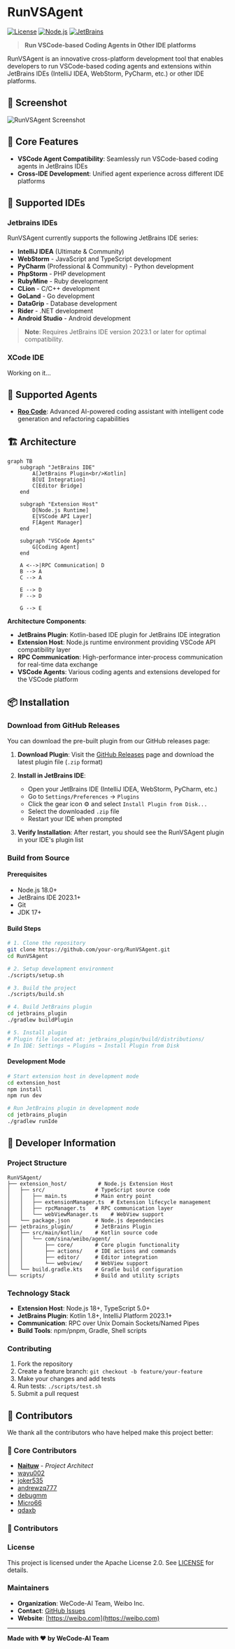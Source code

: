 # RunVSAgent

[![License](https://img.shields.io/badge/License-Apache%202.0-blue.svg)](https://opensource.org/licenses/Apache-2.0)
[![Node.js](https://img.shields.io/badge/Node.js-18%2B-green.svg)](https://nodejs.org/)
[![JetBrains](https://img.shields.io/badge/JetBrains-IntelliJ%20Platform-orange.svg)](https://www.jetbrains.com/)

> **Run VSCode-based Coding Agents in Other IDE platforms**

RunVSAgent is an innovative cross-platform development tool that enables developers to run VSCode-based coding agents and extensions within JetBrains IDEs (IntelliJ IDEA, WebStorm, PyCharm, etc.) or other IDE platforms. 

## 📸 Screenshot

![RunVSAgent Screenshot](docs/screenshot.jpg)

## 🚀 Core Features

- **VSCode Agent Compatibility**: Seamlessly run VSCode-based coding agents in JetBrains IDEs
- **Cross-IDE Development**: Unified agent experience across different IDE platforms

## 🔧 Supported IDEs

### Jetbrains IDEs
RunVSAgent currently supports the following JetBrains IDE series:

- **IntelliJ IDEA** (Ultimate & Community)
- **WebStorm** - JavaScript and TypeScript development
- **PyCharm** (Professional & Community) - Python development
- **PhpStorm** - PHP development
- **RubyMine** - Ruby development
- **CLion** - C/C++ development
- **GoLand** - Go development
- **DataGrip** - Database development
- **Rider** - .NET development
- **Android Studio** - Android development

> **Note**: Requires JetBrains IDE version 2023.1 or later for optimal compatibility.

### XCode IDE
Working on it...

## 🤖 Supported Agents

- **[Roo Code](https://roocode.com)**: Advanced AI-powered coding assistant with intelligent code generation and refactoring capabilities

## 🏗️ Architecture

```mermaid
graph TB
    subgraph "JetBrains IDE"
        A[JetBrains Plugin<br/>Kotlin]
        B[UI Integration]
        C[Editor Bridge]
    end
    
    subgraph "Extension Host"
        D[Node.js Runtime]
        E[VSCode API Layer]
        F[Agent Manager]
    end
    
    subgraph "VSCode Agents"
        G[Coding Agent]
    end
    
    A <-->|RPC Communication| D
    B --> A
    C --> A
    
    E --> D
    F --> D
    
    G --> E
```

**Architecture Components**:
- **JetBrains Plugin**: Kotlin-based IDE plugin for JetBrains IDE integration
- **Extension Host**: Node.js runtime environment providing VSCode API compatibility layer
- **RPC Communication**: High-performance inter-process communication for real-time data exchange
- **VSCode Agents**: Various coding agents and extensions developed for the VSCode platform

## 📦 Installation

### Download from GitHub Releases

You can download the pre-built plugin from our GitHub releases page:

1. **Download Plugin**: Visit the [GitHub Releases](https://github.com/wecode-ai/RunVSAgent/releases) page and download the latest plugin file (`.zip` format)

2. **Install in JetBrains IDE**:
   - Open your JetBrains IDE (IntelliJ IDEA, WebStorm, PyCharm, etc.)
   - Go to `Settings/Preferences` → `Plugins`
   - Click the gear icon ⚙️ and select `Install Plugin from Disk...`
   - Select the downloaded `.zip` file
   - Restart your IDE when prompted

3. **Verify Installation**: After restart, you should see the RunVSAgent plugin in your IDE's plugin list


### Build from Source

#### Prerequisites
- Node.js 18.0+
- JetBrains IDE 2023.1+
- Git
- JDK 17+

#### Build Steps

```bash
# 1. Clone the repository
git clone https://github.com/your-org/RunVSAgent.git
cd RunVSAgent

# 2. Setup development environment
./scripts/setup.sh

# 3. Build the project
./scripts/build.sh

# 4. Build JetBrains plugin
cd jetbrains_plugin
./gradlew buildPlugin

# 5. Install plugin
# Plugin file located at: jetbrains_plugin/build/distributions/
# In IDE: Settings → Plugins → Install Plugin from Disk
```

#### Development Mode

```bash
# Start extension host in development mode
cd extension_host
npm install
npm run dev

# Run JetBrains plugin in development mode
cd jetbrains_plugin
./gradlew runIde
```

## 👥 Developer Information

### Project Structure

```
RunVSAgent/
├── extension_host/          # Node.js Extension Host
│   ├── src/                # TypeScript source code
│   │   ├── main.ts         # Main entry point
│   │   ├── extensionManager.ts  # Extension lifecycle management
│   │   ├── rpcManager.ts   # RPC communication layer
│   │   └── webViewManager.ts    # WebView support
│   └── package.json        # Node.js dependencies
├── jetbrains_plugin/       # JetBrains Plugin
│   ├── src/main/kotlin/    # Kotlin source code
│   │   └── com/sina/weibo/agent/
│   │       ├── core/       # Core plugin functionality
│   │       ├── actions/    # IDE actions and commands
│   │       ├── editor/     # Editor integration
│   │       └── webview/    # WebView support
│   └── build.gradle.kts    # Gradle build configuration
└── scripts/                # Build and utility scripts
```

### Technology Stack

- **Extension Host**: Node.js 18+, TypeScript 5.0+
- **JetBrains Plugin**: Kotlin 1.8+, IntelliJ Platform 2023.1+
- **Communication**: RPC over Unix Domain Sockets/Named Pipes
- **Build Tools**: npm/pnpm, Gradle, Shell scripts

### Contributing

1. Fork the repository
2. Create a feature branch: `git checkout -b feature/your-feature`
3. Make your changes and add tests
4. Run tests: `./scripts/test.sh`
5. Submit a pull request

## 👥 Contributors

We thank all the contributors who have helped make this project better:

### 🌟 Core Contributors
- **[Naituw](https://github.com/Naituw)** - *Project Architect*
- [wayu002](https://github.com/wayu002)
- [joker535](https://github.com/joker535)
- [andrewzq777](https://github.com/andrewzq777)
- [debugmm](https://github.com/debugmm)
- [Micro66](https://github.com/Micro66)
- [qdaxb](https://github.com/qdaxb)

### 🚀 Contributors


### License

This project is licensed under the Apache License 2.0. See [LICENSE](LICENSE) for details.

### Maintainers

- **Organization**: WeCode-AI Team, Weibo Inc.
- **Contact**: [GitHub Issues](https://github.com/your-org/RunVSAgent/issues)
- **Website**: [https://weibo.com](https://weibo.com)

---

**Made with ❤️ by WeCode-AI Team**